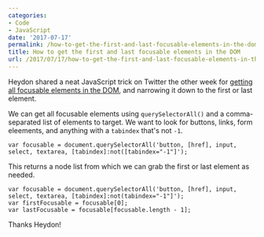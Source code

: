 ```yaml
---
categories:
- Code
- JavaScript
date: '2017-07-17'
permalink: /how-to-get-the-first-and-last-focusable-elements-in-the-dom/
title: How to get the first and last focusable elements in the DOM
url: /2017/07/17/how-to-get-the-first-and-last-focusable-elements-in-the-dom
---
```


Heydon shared a neat JavaScript trick on Twitter the other week for <a href="https://twitter.com/heydonworks/status/880773131287359488">getting all focusable elements in the DOM</a>, and narrowing it down to the first or last element.

We can get all focusable elements using <code>querySelectorAll()</code> and a comma-separated list of elements to target. We want to look for buttons, links, form eleements, and anything with a <code>tabindex</code> that's not <code>-1</code>.

<pre><code class="lang-javascript">var focusable = document.querySelectorAll('button, [href], input, select, textarea, [tabindex]:not([tabindex="-1"]');
</code></pre>

This returns a node list from which we can grab the first or last element as needed.

<pre><code class="lang-javascript">var focusable = document.querySelectorAll('button, [href], input, select, textarea, [tabindex]:not(tabindex="-1"]');
var firstFocusable = focusable[0];
var lastFocusable = focusable[focusable.length - 1];
</code></pre>

Thanks Heydon!